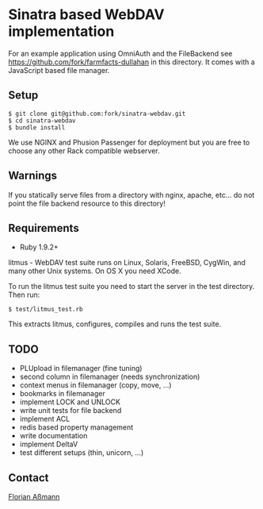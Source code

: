# Sinatra based WebDAV implementation

For an example application using OmniAuth and the FileBackend see
https://github.com/fork/farmfacts-dullahan in this directory.
It comes with a JavaScript based file manager.

## Setup

    $ git clone git@github.com:fork/sinatra-webdav.git
    $ cd sinatra-webdav
    $ bundle install

We use NGINX and Phusion Passenger for deployment but you are free to choose
any other Rack compatible webserver.


## Warnings

If you statically serve files from a directory with nginx, apache, etc... do
not point the file backend resource to this directory!


## Requirements

* Ruby 1.9.2+

litmus - WebDAV test suite runs on Linux, Solaris, FreeBSD, CygWin, and many
other Unix systems. On OS X you need XCode.

To run the litmus test suite you need to start the server in the test
directory. Then run:

    $ test/litmus_test.rb

This extracts litmus, configures, compiles and runs the test suite.


## TODO

* PLUpload in filemanager (fine tuning)
* second column in filemanager (needs synchronization)
* context menus in filemanager (copy, move, ...)
* bookmarks in filemanager
* implement LOCK and UNLOCK
* write unit tests for file backend
* implement ACL
* redis based property management
* write documentation
* implement DeltaV
* test different setups (thin, unicorn, ...)


## Contact

[Florian Aßmann](mailto:fassmann@fork.de)
